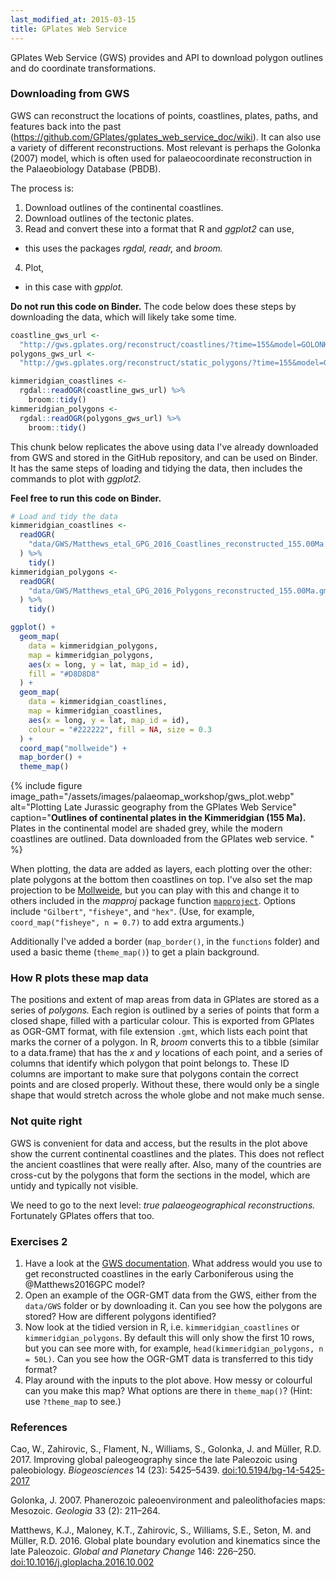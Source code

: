 ```yaml
---
last_modified_at: 2015-03-15
title: GPlates Web Service
---
```


GPlates Web Service (GWS) provides and API to download polygon outlines and do coordinate transformations.

### Downloading from GWS

GWS can reconstruct the locations of points, coastlines, plates, paths, and features back into the past (<https://github.com/GPlates/gplates_web_service_doc/wiki>). It can also use a variety of different reconstructions. Most relevant is perhaps the Golonka (2007) model, which is often used for palaeocoordinate reconstruction in the Palaeobiology Database (PBDB).

The process is:

1. Download outlines of the continental coastlines.
2. Download outlines of the tectonic plates.
3. Read and convert these into a format that R and _ggplot2_ can use,
  - this uses the packages _rgdal, readr,_ and _broom._
4. Plot,
  - in this case with _gpplot._

**Do not run this code on Binder.** The code below does these steps by downloading the data, which will likely take some time.

```r
coastline_gws_url <-
  "http://gws.gplates.org/reconstruct/coastlines/?time=155&model=GOLONKA"
polygons_gws_url <-
  "http://gws.gplates.org/reconstruct/static_polygons/?time=155&model=GOLONKA"

kimmeridgian_coastlines <-
  rgdal::readOGR(coastline_gws_url) %>%
    broom::tidy()
kimmeridgian_polygons <-
  rgdal::readOGR(polygons_gws_url) %>%
    broom::tidy()
```

This chunk below replicates the above using data I've already downloaded from GWS and stored in the GitHub repository, and can be used on Binder. It has the same steps of loading and tidying the data, then includes the commands to plot with *ggplot2.*

**Feel free to run this code on Binder.**

```r
# Load and tidy the data
kimmeridgian_coastlines <-
  readOGR(
    "data/GWS/Matthews_etal_GPG_2016_Coastlines_reconstructed_155.00Ma.gmt"
  ) %>%
    tidy()
kimmeridgian_polygons <-
  readOGR(
    "data/GWS/Matthews_etal_GPG_2016_Polygons_reconstructed_155.00Ma.gmt"
  ) %>%
    tidy()

ggplot() +
  geom_map(
    data = kimmeridgian_polygons,
    map = kimmeridgian_polygons,
    aes(x = long, y = lat, map_id = id),
    fill = "#D8D8D8"
  ) +
  geom_map(
    data = kimmeridgian_coastlines,
    map = kimmeridgian_coastlines,
    aes(x = long, y = lat, map_id = id),
    colour = "#222222", fill = NA, size = 0.3
  ) +
  coord_map("mollweide") +
  map_border() +
  theme_map()
```

{% include figure image_path="/assets/images/palaeomap_workshop/gws_plot.webp"
    alt="Plotting Late Jurassic geography from the GPlates Web Service"
    caption="**Outlines of continental plates in the Kimmeridgian (155 Ma).** Plates in the continental model are shaded grey, while the modern coastlines are outlined. Data downloaded from the GPlates web service. "
%}

When plotting, the data are added as layers, each plotting over the other: plate polygons at the bottom then coastlines on top. I've also set the map projection to be [Mollweide](https://en.wikipedia.org/wiki/Mollweide_projection), but you can play with this and change it to others included in the _mapproj_ package function [`mapproject`](https://rdrr.io/cran/mapproj/man/mapproject.html). Options include `"Gilbert"`, `"fisheye"`, and `"hex"`. (Use, for example, `coord_map("fisheye", n = 0.7)` to add extra arguments.)

Additionally I've added a border (`map_border()`, in the `functions` folder) and used a basic theme (`theme_map()`) to get a plain background.

### How R plots these map data

The positions and extent of map areas from data in GPlates are stored as a series of _polygons._ Each region is outlined by a series of points that form a closed shape, filled with a particular colour. This is exported from GPlates as OGR-GMT format, with file extension `.gmt`, which lists each point that marks the corner of a polygon. In R, _broom_ converts this to a tibble (similar to a data.frame) that has the _x_ and _y_ locations of each point, and a series of columns that identify which polygon that point belongs to. These ID columns are important to make sure that polygons contain the correct points and are closed properly. Without these, there would only be a single shape that would stretch across the whole globe and not make much sense.

### Not quite right

GWS is convenient for data and access, but the results in the plot above show the current continental coastlines and the plates. This does not reflect the ancient coastlines that were really after. Also, many of the countries are cross-cut by the polygons that form the sections in the model, which are untidy and typically not visible.

We need to go to the next level: _true palaeogeographical reconstructions._ Fortunately GPlates offers that too.

### Exercises 2

1. Have a look at the [GWS documentation](<https://github.com/GPlates/gplates_web_service_doc/wiki>). What address would you use to get reconstructed coastlines in the early Carboniferous using the @Matthews2016GPC model?
2. Open an example of the OGR-GMT data from the GWS, either from the `data/GWS` folder or by downloading it. Can you see how the polygons are stored? How are different polygons identified?
3. Now look at the tidied version in R, i.e. `kimmeridgian_coastlines` or `kimmeridgian_polygons`. By default this will only show the first 10 rows, but you can see more with, for example, `head(kimmeridgian_polygons, n = 50L)`. Can you see how the OGR-GMT data is transferred to this tidy format?
4. Play around with the inputs to the plot above. How messy or colourful can you make this map? What options are there in `theme_map()`? (Hint: use `?theme_map` to see.)

### References

Cao, W., Zahirovic, S., Flament, N., Williams, S., Golonka, J. and Müller, R.D. 2017. Improving global paleogeography since the late Paleozoic using paleobiology. <i>Biogeosciences</i> 14 (23): 5425–5439. [doi:10.5194/bg-14-5425-2017](https://doi.org/10.5194/bg-14-5425-2017) 

Golonka, J. 2007. Phanerozoic paleoenvironment and paleolithofacies maps: Mesozoic. <i>Geologia</i> 33 (2): 211–264.

Matthews, K.J., Maloney, K.T., Zahirovic, S., Williams, S.E., Seton, M. and Müller, R.D. 2016. Global plate boundary evolution and kinematics since the late Paleozoic. <i>Global and Planetary Change</i> 146: 226–250. [doi:10.1016/j.gloplacha.2016.10.002](https://doi.org/10.1016/j.gloplacha.2016.10.002) 
